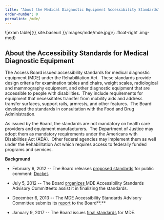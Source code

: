 ```yaml
---
title: "About the Medical Diagnostic Equipment Accessibility Standards"
order-number: 0
permalink: /mde/
---
```


![exam table]({{ site.baseurl }}/images/mde/mde.jpg){: .float-right .img-med}

About the Accessibility Standards for Medical Diagnostic Equipment
------------------------------------------------------------------

The Access Board issued accessibility standards for medical diagnostic equipment (MDE) under the Rehabilitation Act.  These standards provide design criteria for examination tables and chairs, weight scales, radiological and mammography equipment, and other diagnostic equipment that are accessible to people with disabilities.  They include requirements for equipment that necessitates transfer from mobility aids and address transfer surfaces, support rails, armrests, and other features.  The Board developed the standards in consultation with the Food and Drug Administration.

As issued by the Board, the standards are not mandatory on health care providers and equipment manufacturers.  The Department of Justice may adopt them as mandatory requirements under the Americans with Disabilities Act (ADA).  Other federal agencies may implement them as well under the Rehabilitation Act which requires access to federally funded programs and services.

**Background**

- February 9, 2012 -- The Board releases [proposed standards](https://www.regulations.gov/document?D=ATBCB-2012-0003-0001) for public comment: [Docket](https://www.regulations.gov/docket?D=ATBCB-2012-0003).

- July 5, 2012 -- The Board [organizes ](https://www.regulations.gov/document?D=ATBCB-2012-0003-0064)MDE Accessibility Standards Advisory Committeeto assist it in finalizing the standards.

- December 6, 2013 -- The MDE Accessibility Standards Advisory Committee submits its [report](https://www.regulations.gov/document?D=ATBCB-2013-0009-0001) to the Board**.**

- January 9, 2017 -- The Board issues [final standards](https://www.regulations.gov/document?D=ATBCB-2012-0003-0077) for MDE.
